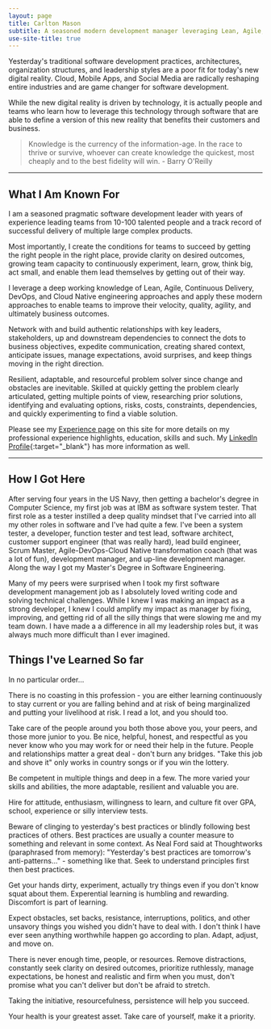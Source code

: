 ```yaml
---
layout: page
title: Carlton Mason
subtitle: A seasoned modern development manager leveraging Lean, Agile, DevOps, and Cloud Native engineering to improve velocity, quality, agility, and ultimately business outcomes
use-site-title: true
---
```


Yesterday's traditional software development practices, architectures, organization structures, and leadership styles are a poor fit for today's new digital reality. Cloud, Mobile Apps, and Social Media are radically reshaping entire industries and are game changer for software development.

While the new digital reality is driven by technology, it is actually people and teams who learn how to leverage this technology through software that are able to define a version of this new reality that benefits their customers and business.

> Knowledge is the currency of the information-age. In the race to thrive or survive, whoever can create knowledge the quickest, most cheaply and to the best fidelity will win.  - Barry O'Reilly

---
## What I Am Known For

I am a seasoned pragmatic software development leader with years of experience leading teams from 10-100 talented people and a track record of successful delivery of multiple large complex products.

Most importantly, I create the conditions for teams to succeed by getting the right people in the right place, provide clarity on desired outcomes, growing team capacity to continuously experiment, learn, grow, think big, act small, and enable them lead themselves by getting out of their way.

I leverage a deep working knowledge of Lean, Agile, Continuous Delivery, DevOps, and Cloud Native engineering approaches and apply these modern approaches to enable teams to improve their velocity, quality, agility, and ultimately business outcomes.

Network with and build authentic relationships with key leaders, stakeholders, up and downstream dependencies to connect the dots to business objectives, expedite communication, creating shared context, anticipate issues, manage expectations, avoid surprises, and keep things moving in the right direction.

Resilient, adaptable, and resourceful problem solver since change and obstacles are inevitable. Skilled at quickly getting the problem clearly articulated, getting multiple points of view, researching prior solutions, identifying and evaluating options, risks, costs, constraints, dependencies, and quickly experimenting to find a viable solution.

Please see my [Experience page](https://carltonmason.github.io/experience/) on this site for more details on my professional experience highlights, education, skills and such.   My [LinkedIn Profile](https://www.linkedin.com/in/carltonmason/){:target="_blank"}  has more information as well.

---
## How I Got Here

After serving four years in the US Navy, then getting a bachelor's degree in Computer Science,  my first job was at IBM as software system tester.  That first role as a tester instilled a deep quality mindset that I've carried into all my other roles in software and I've had quite a few.  I've been a system tester, a developer, function tester and test lead, software architect, customer support engineer (that was really hard), lead build engineer, Scrum Master, Agile-DevOps-Cloud Native transformation coach (that was a lot of fun), development manager, and up-line development manager.  Along the way I got my Master's Degree in Software Engineering.  

Many of my peers were surprised when I took my first software development management job as I absolutely loved writing code and solving technical challenges.   While I knew I was making an impact as a strong developer, I knew I could amplify my impact as manager by fixing, improving, and getting rid of all the silly things that were slowing me and my team down. I have made a a difference in all my leadership roles but, it was always much more difficult than I ever imagined.  

## Things I've Learned So far

In no particular order...

There is no coasting in this profession - you are either learning continuously to stay current or you are falling behind and at risk of being marginalized and putting your livelihood at risk. I read a lot, and you should too.

Take care of the people around you both those above you, your peers, and those more junior to you.   Be nice, helpful, honest, and respectful as you never know who you may work for or need their help in the future. People and relationships matter a great deal - don't burn any bridges.  "Take this job and shove it" only works in country songs or if you win the lottery.

Be competent in multiple things and deep in a few.  The more varied your skills and abilities, the more adaptable, resilient and valuable you are.

Hire for attitude, enthusiasm, willingness to learn, and culture fit over GPA, school, experience or silly interview tests.

Beware of clinging to yesterday's best practices or blindly following best practices of others.  Best practices are usually a counter measure to something and relevant in some context.  As Neal Ford said at Thoughtworks (paraphrased from memory): "Yesterday's best practices are tomorrow's anti-patterns..." - something like that. Seek to understand principles first then best practices.

Get your hands dirty, experiment, actually try things even if you don't know squat about them.  Experential learning is humbling and rewarding.  Discomfort is part of learning.

Expect obstacles, set backs, resistance, interruptions, politics, and other unsavory things you wished you didn't have to deal with.  I don't think I have ever seen anything worthwhile happen go according to plan. Adapt, adjust, and move on.

There is never enough time, people, or resources. Remove distractions, constantly seek clarity on desired outcomes, prioritize ruthlessly, manage expectations, be honest and realistic and firm when you must, don't promise what you can't deliver but don't be afraid to stretch.

Taking the initiative, resourcefulness, persistence will help you succeed.

Your health is your greatest asset.  Take care of yourself, make it a priority.




